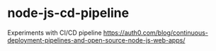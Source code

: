 # node-js-cd-pipeline
Experiments with CI/CD pipeline
https://auth0.com/blog/continuous-deployment-pipelines-and-open-source-node-js-web-apps/
